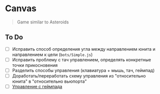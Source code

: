 # Canvas
> Game similar to Asteroids

## To Do
- [ ] Исправить способ определения угла между направлением юнита и направлением к цели (`bots/Simple.js`)
- [ ] Исправить проблему с тач управлением, определять конкретные точки прикосновения
- [ ] Разделить способы управления (клавиатура + мышь, тач, геймпад)
- [ ] Доработать/переработать схему управления из "относительно юнита" в "относительно вьюпорта"
- [ ] [Управление с геймпада](https://developer.mozilla.org/ru/docs/Web/API/Gamepad_API/Using_the_Gamepad_API)